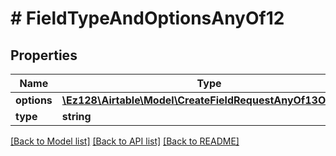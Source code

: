 # # FieldTypeAndOptionsAnyOf12

## Properties

Name | Type | Description | Notes
------------ | ------------- | ------------- | -------------
**options** | [**\Ez128\Airtable\Model\CreateFieldRequestAnyOf13Options**](CreateFieldRequestAnyOf13Options.md) |  |
**type** | **string** |  |

[[Back to Model list]](../../README.md#models) [[Back to API list]](../../README.md#endpoints) [[Back to README]](../../README.md)
